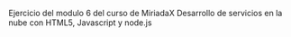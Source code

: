 Ejercicio del modulo 6 del curso de MiriadaX Desarrollo de servicios en la nube con HTML5, Javascript y node.js